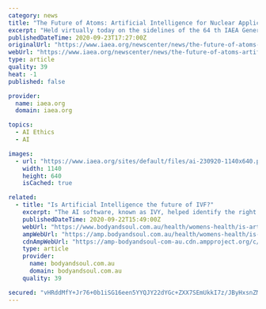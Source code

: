 ```yaml
---
category: news
title: "The Future of Atoms: Artificial Intelligence for Nuclear Applications"
excerpt: "Held virtually today on the sidelines of the 64 th IAEA General Conference, the first ever IAEA meeting discussing the use of artificial intelligence (AI) for nuclear applications showcased the ways in which AI-based approaches in nuclear science can benefit human health,"
publishedDateTime: 2020-09-23T17:27:00Z
originalUrl: "https://www.iaea.org/newscenter/news/the-future-of-atoms-artificial-intelligence-for-nuclear-applications"
webUrl: "https://www.iaea.org/newscenter/news/the-future-of-atoms-artificial-intelligence-for-nuclear-applications"
type: article
quality: 39
heat: -1
published: false

provider:
  name: iaea.org
  domain: iaea.org

topics:
  - AI Ethics
  - AI

images:
  - url: "https://www.iaea.org/sites/default/files/ai-230920-1140x640.png"
    width: 1140
    height: 640
    isCached: true

related:
  - title: "Is Artificial Intelligence the future of IVF?"
    excerpt: "The AI software, known as IVY, helped identify the right candidate ... Theresa Miller is an author, media trainer, IVF mother and member of the IVF Australia Ethics Committee. Her debut novel ‘The Spin Doctor’s Wife – infidelity, infertility, infamy ..."
    publishedDateTime: 2020-09-22T15:49:00Z
    webUrl: "https://www.bodyandsoul.com.au/health/womens-health/is-artificial-intelligence-the-future-of-ivf/news-story/c3fe4852197793682e4bd9af45f95f7c"
    ampWebUrl: "https://amp.bodyandsoul.com.au/health/womens-health/is-artificial-intelligence-the-future-of-ivf/news-story/c3fe4852197793682e4bd9af45f95f7c"
    cdnAmpWebUrl: "https://amp-bodyandsoul-com-au.cdn.ampproject.org/c/s/amp.bodyandsoul.com.au/health/womens-health/is-artificial-intelligence-the-future-of-ivf/news-story/c3fe4852197793682e4bd9af45f95f7c"
    type: article
    provider:
      name: bodyandsoul.com.au
      domain: bodyandsoul.com.au
    quality: 39

secured: "vHRddMfY+Jr76+0b1iSG16een5YYQJY22dYGc+ZXX7SEmUkkI7z/JByHxsnZM7pXm7n/iAzcHnjr7QApB3W6I2fxhcuVxr6/V76UghPLq8pxOoB4Op+O3QfPTSjO21jqk31DiQw32kIsPwsw0Ju9GwkYaUPHNa6/0O/aCn5zi0K25fY+Mrw7V9Nb522oSjjh9ZQTSzsD6aCe2Fm5ynPcpQ4zI0cX42XgvBQUzZ4LKACuwudnwFajA0tvtVZDX9u0Hx906xWBKRH8FHO9IDh7SXzDi0WjD9eEfJ4SRMxiVWqpZe0tXyqnl/AWOOs7XawXMiFFR/wiDQfNtMgkRzJeR7GRI1rst05jFwpy2hFMt0E=;CfNW/z+8bxs+5AprPQMUKQ=="
---
```


